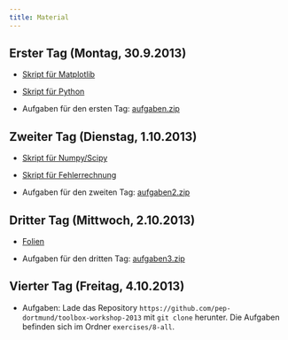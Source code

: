 ```yaml
---
title: Material
---
```


## Erster Tag (Montag, 30.9.2013)

- [Skript für Matplotlib](/files/Matplotlib.html)

- [Skript für Python](/files/Python.html)

- Aufgaben für den ersten Tag: [aufgaben.zip](/files/aufgaben.zip)

## Zweiter Tag (Dienstag, 1.10.2013)

- [Skript für Numpy/Scipy](/files/ScientificPython.html)

- [Skript für Fehlerrechnung](/files/AutomatisierenVonFehlerrechnung.html)

- Aufgaben für den zweiten Tag: [aufgaben2.zip](/files/aufgaben2.zip)

## Dritter Tag (Mittwoch, 2.10.2013)

- [Folien](/files/slides.pdf)

- Aufgaben für den dritten Tag: [aufgaben3.zip](/files/aufgaben3.zip)

## Vierter Tag (Freitag, 4.10.2013)

- Aufgaben: Lade das Repository `https://github.com/pep-dortmund/toolbox-workshop-2013` mit `git clone` herunter.
  Die Aufgaben befinden sich im Ordner `exercises/8-all`.
